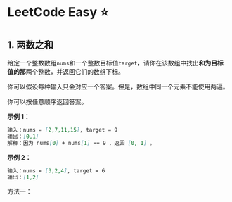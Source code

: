 # LeetCode Easy :star:

## 1. 两数之和

给定一个整数数组`nums`和一个整数目标值`target`，请你在该数组中找出**和为目标值的那**两个整数，并返回它们的数组下标。

你可以假设每种输入只会对应一个答案。但是，数组中同一个元素不能使用两遍。

你可以按任意顺序返回答案。

**示例 1：**

```markdown
输入：nums = [2,7,11,15], target = 9
输出：[0,1]
解释：因为 nums[0] + nums[1] == 9 ，返回 [0, 1] 。
```

**示例 2：**

```markdown
输入：nums = [3,2,4], target = 6
输出：[1,2]
```

方法一：






